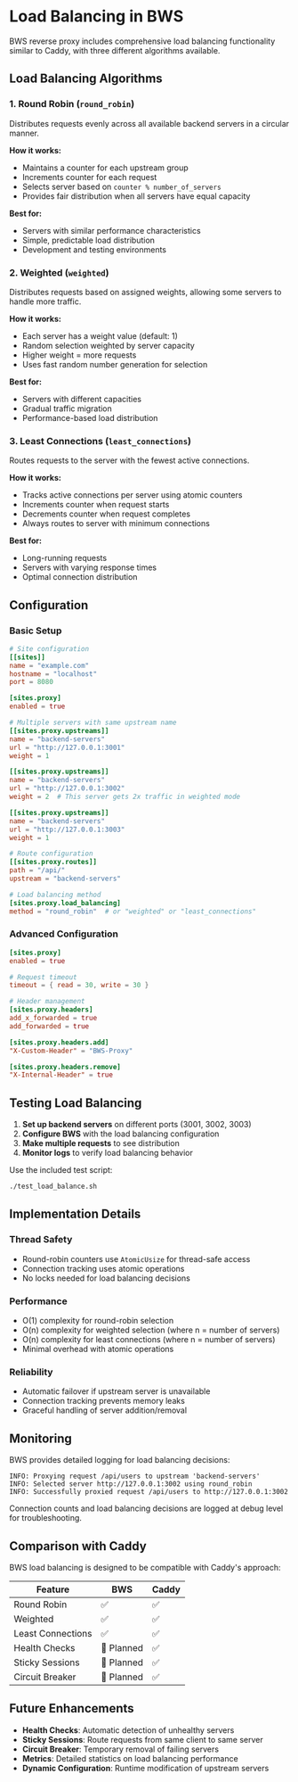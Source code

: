 # Load Balancing in BWS

BWS reverse proxy includes comprehensive load balancing functionality similar to Caddy, with three different algorithms available.

## Load Balancing Algorithms

### 1. Round Robin (`round_robin`)
Distributes requests evenly across all available backend servers in a circular manner.

**How it works:**
- Maintains a counter for each upstream group
- Increments counter for each request
- Selects server based on `counter % number_of_servers`
- Provides fair distribution when all servers have equal capacity

**Best for:**
- Servers with similar performance characteristics
- Simple, predictable load distribution
- Development and testing environments

### 2. Weighted (`weighted`)
Distributes requests based on assigned weights, allowing some servers to handle more traffic.

**How it works:**
- Each server has a weight value (default: 1)
- Random selection weighted by server capacity
- Higher weight = more requests
- Uses fast random number generation for selection

**Best for:**
- Servers with different capacities
- Gradual traffic migration
- Performance-based load distribution

### 3. Least Connections (`least_connections`)
Routes requests to the server with the fewest active connections.

**How it works:**
- Tracks active connections per server using atomic counters
- Increments counter when request starts
- Decrements counter when request completes
- Always routes to server with minimum connections

**Best for:**
- Long-running requests
- Servers with varying response times
- Optimal connection distribution

## Configuration

### Basic Setup
```toml
# Site configuration
[[sites]]
name = "example.com"
hostname = "localhost"
port = 8080

[sites.proxy]
enabled = true

# Multiple servers with same upstream name
[[sites.proxy.upstreams]]
name = "backend-servers"
url = "http://127.0.0.1:3001"
weight = 1

[[sites.proxy.upstreams]]
name = "backend-servers"
url = "http://127.0.0.1:3002"
weight = 2  # This server gets 2x traffic in weighted mode

[[sites.proxy.upstreams]]
name = "backend-servers"
url = "http://127.0.0.1:3003"
weight = 1

# Route configuration
[[sites.proxy.routes]]
path = "/api/"
upstream = "backend-servers"

# Load balancing method
[sites.proxy.load_balancing]
method = "round_robin"  # or "weighted" or "least_connections"
```

### Advanced Configuration
```toml
[sites.proxy]
enabled = true

# Request timeout
timeout = { read = 30, write = 30 }

# Header management
[sites.proxy.headers]
add_x_forwarded = true
add_forwarded = true

[sites.proxy.headers.add]
"X-Custom-Header" = "BWS-Proxy"

[sites.proxy.headers.remove]
"X-Internal-Header" = true
```

## Testing Load Balancing

1. **Set up backend servers** on different ports (3001, 3002, 3003)
2. **Configure BWS** with the load balancing configuration
3. **Make multiple requests** to see distribution
4. **Monitor logs** to verify load balancing behavior

Use the included test script:
```bash
./test_load_balance.sh
```

## Implementation Details

### Thread Safety
- Round-robin counters use `AtomicUsize` for thread-safe access
- Connection tracking uses atomic operations
- No locks needed for load balancing decisions

### Performance
- O(1) complexity for round-robin selection
- O(n) complexity for weighted selection (where n = number of servers)
- O(n) complexity for least connections (where n = number of servers)
- Minimal overhead with atomic operations

### Reliability
- Automatic failover if upstream server is unavailable
- Connection tracking prevents memory leaks
- Graceful handling of server addition/removal

## Monitoring

BWS provides detailed logging for load balancing decisions:

```
INFO: Proxying request /api/users to upstream 'backend-servers'
INFO: Selected server http://127.0.0.1:3002 using round_robin
INFO: Successfully proxied request /api/users to http://127.0.0.1:3002
```

Connection counts and load balancing decisions are logged at debug level for troubleshooting.

## Comparison with Caddy

BWS load balancing is designed to be compatible with Caddy's approach:

| Feature | BWS | Caddy |
|---------|-----|-------|
| Round Robin | ✅ | ✅ |
| Weighted | ✅ | ✅ |
| Least Connections | ✅ | ✅ |
| Health Checks | 🔄 Planned | ✅ |
| Sticky Sessions | 🔄 Planned | ✅ |
| Circuit Breaker | 🔄 Planned | ✅ |

## Future Enhancements

- **Health Checks**: Automatic detection of unhealthy servers
- **Sticky Sessions**: Route requests from same client to same server
- **Circuit Breaker**: Temporary removal of failing servers
- **Metrics**: Detailed statistics on load balancing performance
- **Dynamic Configuration**: Runtime modification of upstream servers
